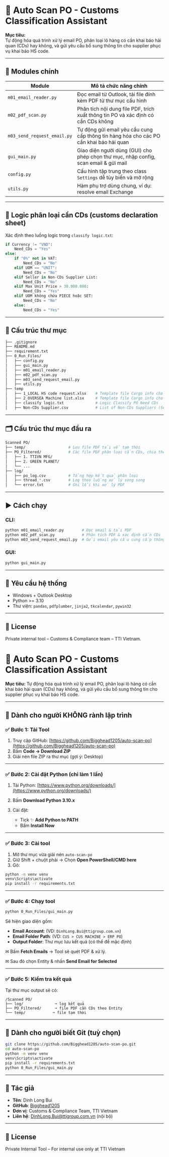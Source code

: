 # 🧾 Auto Scan PO - Customs Classification Assistant

**Mục tiêu:**  
Tự động hóa quá trình xử lý email PO, phân loại lô hàng có cần khai báo hải quan (CDs) hay không, và gửi yêu cầu bổ sung thông tin cho supplier phục vụ khai báo HS code.

---

## 📁 Modules chính

| Module                      | Mô tả chức năng chính                                                                 |
|-----------------------------|---------------------------------------------------------------------------------------|
| `m01_email_reader.py`       | Đọc email từ Outlook, tải file đính kèm PDF từ thư mục cấu hình                       |
| `m02_pdf_scan.py`           | Phân tích nội dung file PDF, trích xuất thông tin PO và xác định có cần CDs không     |
| `m03_send_request_email.py` | Tự động gửi email yêu cầu cung cấp thông tin hàng hóa cho các PO cần khai báo hải quan|
| `gui_main.py`               | Giao diện người dùng (GUI) cho phép chọn thư mục, nhập config, scan email & gửi mail  |
| `config.py`                 | Cấu hình tập trung theo class `Settings` dễ tùy biến và mở rộng                       |
| `utils.py`                  | Hàm phụ trợ dùng chung, ví dụ: resolve email Exchange                                 |

---

## 🧠 Logic phân loại cần CDs (customs declaration sheet)

Xác định theo luồng logic trong `classify logic.txt`:

```python
if Currency != "VND":
    Need_CDs = "Yes"
else:
    if "0%" not in VAT:
        Need_CDs = "No"
    elif UOM == "UNIT":
        Need_CDs = "No"
    elif Seller in Non-CDs Supplier List:
        Need_CDs = "No"
    elif Max Unit Price > 30.000.000:
        Need_CDs = "Yes"
    elif UOM không chứa PIECE hoặc SET:
        Need_CDs = "No"
    else:
        Need_CDs = "Yes"
```
---
## 📁 Cấu trúc thư mục
```bash
├── .gitignore
├── README.md
├── requirement.txt
├── 0_Run_Files/
│   ├── config.py
│   ├── gui_main.py
│   ├── m01_email_reader.py
│   ├── m02_pdf_scan.py
│   ├── m03_send_request_email.py
│   ├── utils.py
├── temp
│   ├── 1_LOCAL HS code request.xlsx    # Template file Cargo info cho hàng Local
│   ├── 2_OVERSEA Machine list.xlsx     # Template file Cargo info cho hàng Oversea
│   ├── classify logic.txt              # Logic Classify PO Need CDs
│   ├── Non-CDs Supplier.csv            # List of Non-CDs Suppliers (Service, Office Supply, Safety Workwear,...) 

```
---

## 🗂 Cấu trúc thư mục đầu ra

```bash
Scanned PO/
├── temp/                   # Lưu file PDF tải về tạm thời
├── PO_Filtered/            # Các file PDF phân loại cần CDs, chia theo Buyer
│   ├── 1. TTIVN MFG/
│   ├── 2. GREEN PLANET/
│   └── ...
├── log/
│   ├── po_log.csv          # Tổng hợp kết quả phân loại
│   ├── thread_*.csv        # Log theo luồng xử lý song song
│   └── error.txt           # Ghi lỗi khi xử lý PDF
```

---

## ▶️ Cách chạy

### CLI:
```bash
python m01_email_reader.py        # Đọc email & tải PDF
python m02_pdf_scan.py            # Phân tích PDF & xác định cần CDs
python m03_send_request_email.py  # Gửi email yêu cầu cung cấp thông tin
```

### GUI:
```bash
python gui_main.py
```

---

## 📌 Yêu cầu hệ thống

- Windows + Outlook Desktop
- Python >= 3.10
- Thư viện: `pandas`, `pdfplumber`, `jinja2`, `tkcalendar`, `pywin32`

---

## 📄 License

Private internal tool – Customs & Compliance team – TTI Vietnam.

# 📎 Auto Scan PO - Customs Classification Assistant

**Mục tiêu:**
Tự động hóa quá trình xử lý email PO, phân loại lô hàng có cần khai báo hải quan (CDs) hay không, và gửi yêu cầu bổ sung thông tin cho supplier phục vụ khai báo HS code.

---

## 🔧 Dành cho người KHÔNG rành lập trình

### ✅ Bước 1: Tải Tool

1. Truy cập GitHub: [https://github.com/Bigghead1205/auto-scan-po](https://github.com/Bigghead1205/auto-scan-po)
2. Bấm **Code → Download ZIP**
3. Giải nén file ZIP ra thư mục (gợi ý: Desktop)

---

### ✅ Bước 2: Cài đặt Python (chỉ làm 1 lần)

1. Tải Python: [https://www.python.org/downloads/](https://www.python.org/downloads/)
2. Bấm **Download Python 3.10.x**
3. Cài đặt:

   * Tick ✨ **Add Python to PATH**
   * Bấm **Install Now**

---

### ✅ Bước 3: Cài tool

1. Mở thư mục vừa giải nén `auto-scan-po`
2. Giữ Shift + chuột phải → Chọn **Open PowerShell/CMD here**
3. Gõ:

```bash
python -m venv venv
venv\Scripts\activate
pip install -r requirements.txt
```

---

### ✅ Bước 4: Chạy tool

```bash
python 0_Run_Files/gui_main.py
```

Sẽ hiện giao diện gồm:

* **Email Account**: (VD: `DinhLong.Bui@ttigroup.com.vn`)
* **Email Folder Path**: (VD: `CUS > CUS MACHINE > ERP PO`)
* **Output Folder**: Thư mục lưu kết quả (có thể để mặc định)

✉ Bấm **Fetch Emails** → Tool sẽ quét PDF & xử lý.

✉ Sau đó chọn Entity & nhấn **Send Email for Selected**

---

### ✅ Bước 5: Kiểm tra kết quả

Tại thư mục output sẽ có:

```
/Scanned PO/
├── log/              ➞ log kết quả
├── PO_Filtered/      ➞ file PDF cần CDs theo Entity
└── temp/            ➞ file tạm thời
```

---

## 🔧 Dành cho người biết Git (tuỳ chọn)

```bash
git clone https://github.com/Bigghead1205/auto-scan-po.git
cd auto-scan-po
python -m venv venv
venv\Scripts\activate
pip install -r requirements.txt
python 0_Run_Files/gui_main.py
```

---

## 👥 Tác giả

* **Tên**: Dinh Long Bui
* **GitHub**: [Bigghead1205](https://github.com/Bigghead1205)
* **Đơn vị**: Customs & Compliance Team, TTI Vietnam
* **Liên hệ**: [DinhLong.Bui@ttigroup.com.vn](mailto:DinhLong.Bui@ttigroup.com.vn) (nội bộ)

---

## 🌌 License

Private Internal Tool – For internal use only at TTI Vietnam
